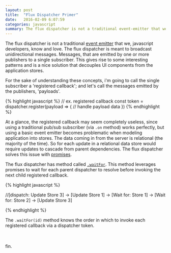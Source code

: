 ```yaml
---
layout: post
title:  "Flux Dispatcher Primer"
date:   2016-02-09 6:07:59
categories: javascript
summary: The flux dispatcher is not a traditional event-emitter that we, javascript developers, know and love. The flux dispatcher broadcasts messages to a single subscriber, resulting in unidirectional data flow.
---
```


The flux dispatcher is not a traditional [event emitter](/javascript/2016/02/05/event-emitter-mechanics.html) that we, javascript developers, know and love. The flux dispatcher is meant to broadcast unidirectional messages. Messages, that are emitted by one or more publishers to a single subscriber. This gives rise to some interesting patterns and is a nice solution that decouples UI components from the application stores.

For the sake of understanding these concepts, i'm going to call the single subscriber a 'registered callback'; and let's call the messages emitted by the publishers, 'payloads'.

{% highlight javascript %}
// ex. registered callback
const token = dispatcher.register(payload => {
    // handle payload data
})
{% endhighlight %}

At a glance, the registered callback may seem completely useless, since using a traditional pub/sub subscriber (via `.on` method) works perfectly, but using a basic event emitter becomes problematic when modeling application into stores. The data coming in from the server is relational (the majority of the time). So for each update in a relational data store would require updates to cascade from parent dependencies. The flux dispatcher solves this issue with [promises](https://developer.mozilla.org/en-US/docs/Web/JavaScript/Reference/Global_Objects/Promise).

The flux dispatcher has method called [`.waitFor`](https://github.com/facebook/flux/blob/master/src/Dispatcher.js#L152). This method leverages promises to wait for each parent dispatcher to resolve before invoking the next child registered callback.

{% highlight javascript %}

//[dispatch: Update Store 3] -> [Update Store 1] -> [Wait for: Store 1] -> [Wait for: Store 2] -> [Update Store 3]

{% endhighlight %}

The `.waitFor(id)` method knows the order in which to invoke each registered callback via a dispatcher token.

<br>
<br>
fin.
